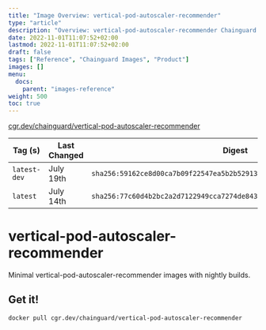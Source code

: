 ```yaml
---
title: "Image Overview: vertical-pod-autoscaler-recommender"
type: "article"
description: "Overview: vertical-pod-autoscaler-recommender Chainguard Image"
date: 2022-11-01T11:07:52+02:00
lastmod: 2022-11-01T11:07:52+02:00
draft: false
tags: ["Reference", "Chainguard Images", "Product"]
images: []
menu:
  docs:
    parent: "images-reference"
weight: 500
toc: true
---
```


[cgr.dev/chainguard/vertical-pod-autoscaler-recommender](https://github.com/chainguard-images/images/tree/main/images/vertical-pod-autoscaler-recommender)

| Tag (s)       | Last Changed | Digest                                                                    |
|---------------|--------------|---------------------------------------------------------------------------|
|  `latest-dev` | July 19th    | `sha256:59162ce8d00ca7b09f22547ea5b2b52913f0407ec5dd6665050ff59a78bd42b2` |
|  `latest`     | July 14th    | `sha256:77c60d4b2bc2a2d7122949cca7274de8430e3d8054a4f0746bf96fb008894ad9` |

# vertical-pod-autoscaler-recommender

Minimal vertical-pod-autoscaler-recommender images with nightly builds.

## Get it!

```shell
docker pull cgr.dev/chainguard/vertical-pod-autoscaler-recommender
```
